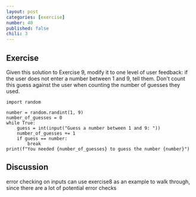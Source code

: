 ```yaml
---
layout: post
categories: [exercise]
number: 40
published: false
chili: 3
---
```


## Exercise

Given this solution to Exercise 9, modify it to one level of user feedback: if the user does not enter a number between 1 and 9, tell them. Don't count this guess against the user when counting the number of guesses they used.

```
import random

number = random.randint(1, 9)
number_of_guesses = 0
while True:
	guess = int(input("Guess a number between 1 and 9: "))
	number_of_guesses += 1
	if guess == number:
		break
print(f"You needed {number_of_guesses} to guess the number {number}")
```


## Discussion

error checking on inputs
can use exercise8 as an example to walk through, since there are a lot of potential error checks
